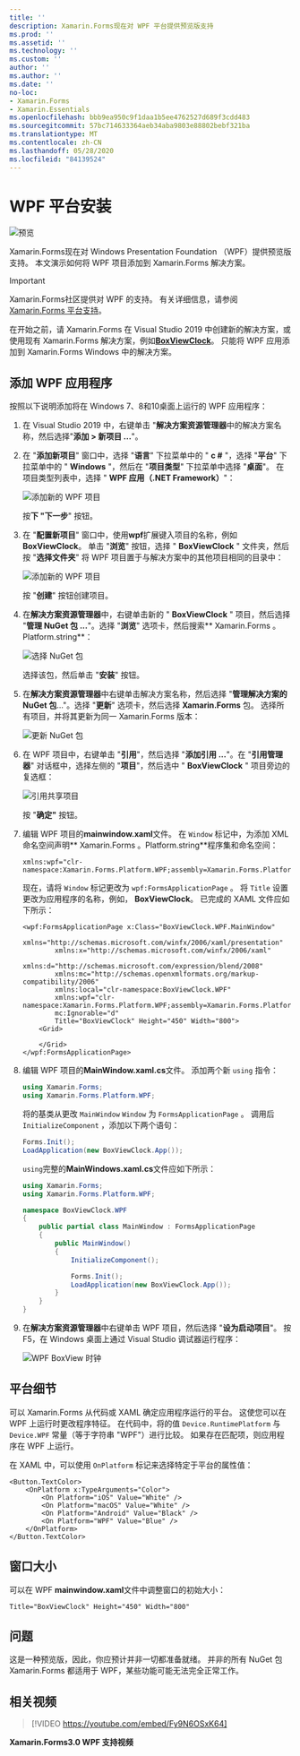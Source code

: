 ```yaml
---
title: ''
description: Xamarin.Forms现在对 WPF 平台提供预览版支持
ms.prod: ''
ms.assetid: ''
ms.technology: ''
ms.custom: ''
author: ''
ms.author: ''
ms.date: ''
no-loc:
- Xamarin.Forms
- Xamarin.Essentials
ms.openlocfilehash: bbb9ea950c9f1daa1b5ee4762527d689f3cdd483
ms.sourcegitcommit: 57bc714633364aeb34aba9803e88802bebf321ba
ms.translationtype: MT
ms.contentlocale: zh-CN
ms.lasthandoff: 05/28/2020
ms.locfileid: "84139524"
---
```

# <a name="wpf-platform-setup"></a>WPF 平台安装

![预览](~/media/shared/preview.png)

Xamarin.Forms现在对 Windows Presentation Foundation （WPF）提供预览版支持。 本文演示如何将 WPF 项目添加到 Xamarin.Forms 解决方案。

> [!IMPORTANT]
> Xamarin.Forms社区提供对 WPF 的支持。 有关详细信息，请参阅[ Xamarin.Forms 平台支持](https://github.com/xamarin/Xamarin.Forms/wiki/Platform-Support)。

在开始之前，请 Xamarin.Forms 在 Visual Studio 2019 中创建新的解决方案，或使用现有 Xamarin.Forms 解决方案，例如[**BoxViewClock**](https://docs.microsoft.com/samples/xamarin/xamarin-forms-samples/boxview-boxviewclock)。 只能将 WPF 应用添加到 Xamarin.Forms Windows 中的解决方案。

## <a name="add-a-wpf-application"></a>添加 WPF 应用程序

按照以下说明添加将在 Windows 7、8和10桌面上运行的 WPF 应用程序：

1. 在 Visual Studio 2019 中，右键单击 "**解决方案资源管理器**中的解决方案名称，然后选择"**添加 > 新项目 ...**"。

2. 在 "**添加新项目**" 窗口中，选择 "**语言**" 下拉菜单中的 " **c #** "，选择 "**平台**" 下拉菜单中的 " **Windows** "，然后在 "**项目类型**" 下拉菜单中选择 "**桌面**"。 在项目类型列表中，选择 " **WPF 应用（.NET Framework）**"：

    ![添加新的 WPF 项目](wpf-images/add-project.png "添加新的 WPF 项目")

    按**下 "下一步**" 按钮。

3. 在 "**配置新项目**" 窗口中，使用**wpf**扩展键入项目的名称，例如**BoxViewClock**。 单击 "**浏览**" 按钮，选择 " **BoxViewClock** " 文件夹，然后按 "**选择文件夹**" 将 WPF 项目置于与解决方案中的其他项目相同的目录中：

    ![添加新的 WPF 项目](wpf-images/configure-project.png "添加新的 WPF 项目")

    按 "**创建**" 按钮创建项目。

4. 在**解决方案资源管理器**中，右键单击新的 " **BoxViewClock** " 项目，然后选择 "**管理 NuGet 包 ...**"。选择 "**浏览**" 选项卡，然后搜索** Xamarin.Forms 。Platform.string**：

    ![选择 NuGet 包](wpf-images/select-nuget-package.png "选择 NuGet 包")

    选择该包，然后单击 "**安装**" 按钮。

5. 在**解决方案资源管理器**中右键单击解决方案名称，然后选择 "**管理解决方案的 NuGet 包**..."。选择 "**更新**" 选项卡，然后选择 **Xamarin.Forms** 包。 选择所有项目，并将其更新为同一 Xamarin.Forms 版本：

    ![更新 NuGet 包](wpf-images/update-nuget-package.png "更新 NuGet 包")

6. 在 WPF 项目中，右键单击 "**引用**"，然后选择 "**添加引用 ...**"。在 "**引用管理器**" 对话框中，选择左侧的 "**项目**"，然后选中 " **BoxViewClock** " 项目旁边的复选框：

    ![引用共享项目](wpf-images/reference-shared-project.png "引用共享项目")

    按 "**确定"** 按钮。

7. 编辑 WPF 项目的**mainwindow.xaml**文件。 在 `Window` 标记中，为添加 XML 命名空间声明** Xamarin.Forms 。Platform.string**程序集和命名空间：

    ```xaml
    xmlns:wpf="clr-namespace:Xamarin.Forms.Platform.WPF;assembly=Xamarin.Forms.Platform.WPF"
    ```

    现在，请将 `Window` 标记更改为 `wpf:FormsApplicationPage` 。 将 `Title` 设置更改为应用程序的名称，例如， **BoxViewClock**。 已完成的 XAML 文件应如下所示：

    ```xaml
    <wpf:FormsApplicationPage x:Class="BoxViewClock.WPF.MainWindow"
            xmlns="http://schemas.microsoft.com/winfx/2006/xaml/presentation"
            xmlns:x="http://schemas.microsoft.com/winfx/2006/xaml"
            xmlns:d="http://schemas.microsoft.com/expression/blend/2008"
            xmlns:mc="http://schemas.openxmlformats.org/markup-compatibility/2006"
            xmlns:local="clr-namespace:BoxViewClock.WPF"
            xmlns:wpf="clr-namespace:Xamarin.Forms.Platform.WPF;assembly=Xamarin.Forms.Platform.WPF"            
            mc:Ignorable="d"
            Title="BoxViewClock" Height="450" Width="800">
        <Grid>

        </Grid>
    </wpf:FormsApplicationPage>
    ```

8. 编辑 WPF 项目的**MainWindow.xaml.cs**文件。 添加两个新 `using` 指令：

    ```csharp
    using Xamarin.Forms;
    using Xamarin.Forms.Platform.WPF;
    ```

    将的基类从更改 `MainWindow` `Window` 为 `FormsApplicationPage` 。 调用后 `InitializeComponent` ，添加以下两个语句：

    ```csharp
    Forms.Init();
    LoadApplication(new BoxViewClock.App());
    ```

    `using`完整的**MainWindows.xaml.cs**文件应如下所示：

    ```csharp
    using Xamarin.Forms;
    using Xamarin.Forms.Platform.WPF;

    namespace BoxViewClock.WPF
    {
        public partial class MainWindow : FormsApplicationPage
        {
            public MainWindow()
            {
                InitializeComponent();

                Forms.Init();
                LoadApplication(new BoxViewClock.App());
            }
        }
    }
    ```

9. 在**解决方案资源管理器**中右键单击 WPF 项目，然后选择 "**设为启动项目**"。 按 F5，在 Windows 桌面上通过 Visual Studio 调试器运行程序：

    ![WPF BoxView 时钟](wpf-images/wpf-boxviewclock.png "WPF BoxView 时钟" )

## <a name="platform-specifics"></a>平台细节

可以 Xamarin.Forms 从代码或 XAML 确定应用程序运行的平台。 这使您可以在 WPF 上运行时更改程序特征。 在代码中，将的值 `Device.RuntimePlatform` 与 `Device.WPF` 常量（等于字符串 "WPF"）进行比较。 如果存在匹配项，则应用程序在 WPF 上运行。

在 XAML 中，可以使用 `OnPlatform` 标记来选择特定于平台的属性值：

```xaml
<Button.TextColor>
    <OnPlatform x:TypeArguments="Color">
        <On Platform="iOS" Value="White" />
        <On Platform="macOS" Value="White" />
        <On Platform="Android" Value="Black" />
        <On Platform="WPF" Value="Blue" />
    </OnPlatform>
</Button.TextColor>
```

## <a name="window-size"></a>窗口大小

可以在 WPF **mainwindow.xaml**文件中调整窗口的初始大小：

```xaml
Title="BoxViewClock" Height="450" Width="800"
```

## <a name="issues"></a>问题

这是一种预览版，因此，你应预计并非一切都准备就绪。 并非的所有 NuGet 包 Xamarin.Forms 都适用于 WPF，某些功能可能无法完全正常工作。

## <a name="related-video"></a>相关视频

> [!VIDEO https://youtube.com/embed/Fy9N6OSxK64]

**Xamarin.Forms3.0 WPF 支持视频**
